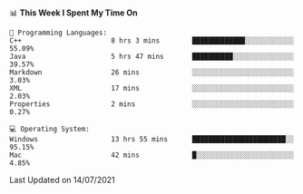 
<!--START_SECTION:waka-->
📊 **This Week I Spent My Time On** 

```text
💬 Programming Languages: 
C++                      8 hrs 3 mins        █████████████░░░░░░░░░░░░   55.09% 
Java                     5 hrs 47 mins       ██████████░░░░░░░░░░░░░░░   39.57% 
Markdown                 26 mins             ░░░░░░░░░░░░░░░░░░░░░░░░░   3.03% 
XML                      17 mins             ░░░░░░░░░░░░░░░░░░░░░░░░░   2.03% 
Properties               2 mins              ░░░░░░░░░░░░░░░░░░░░░░░░░   0.27%

💻 Operating System: 
Windows                  13 hrs 55 mins      ███████████████████████░░   95.15% 
Mac                      42 mins             █░░░░░░░░░░░░░░░░░░░░░░░░   4.85%

```


 Last Updated on 14/07/2021
<!--END_SECTION:waka-->
